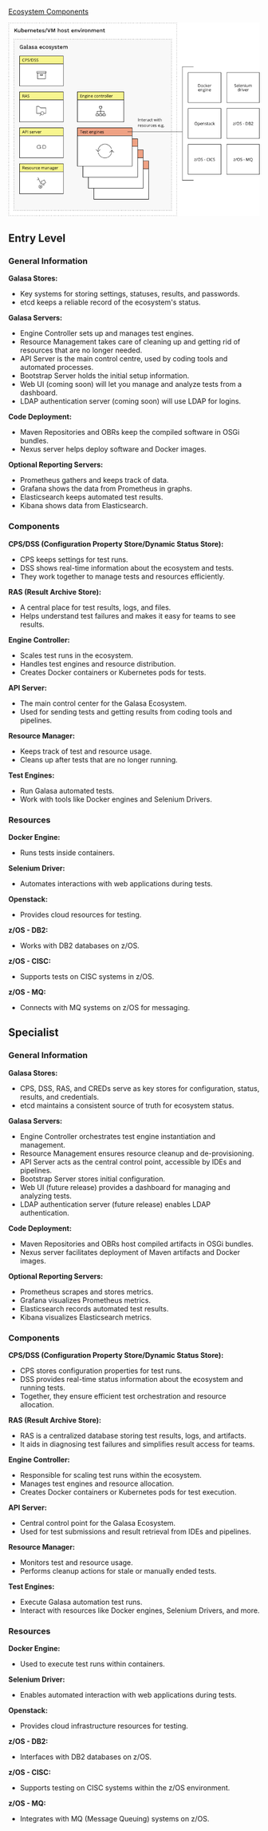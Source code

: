 [Ecosystem Components](https://galasa.dev/docs/ecosystem/architecture)

![Ecosystem Components](ecosystem_components.png)


## Entry Level

### General Information

**Galasa Stores:**
- Key systems for storing settings, statuses, results, and passwords.
- etcd keeps a reliable record of the ecosystem's status.

**Galasa Servers:**
- Engine Controller sets up and manages test engines.
- Resource Management takes care of cleaning up and getting rid of resources that are no longer needed.
- API Server is the main control centre, used by coding tools and automated processes.
- Bootstrap Server holds the initial setup information.
- Web UI (coming soon) will let you manage and analyze tests from a dashboard.
- LDAP authentication server (coming soon) will use LDAP for logins.

**Code Deployment:**
- Maven Repositories and OBRs keep the compiled software in OSGi bundles.
- Nexus server helps deploy software and Docker images.

**Optional Reporting Servers:**
- Prometheus gathers and keeps track of data.
- Grafana shows the data from Prometheus in graphs.
- Elasticsearch keeps automated test results.
- Kibana shows data from Elasticsearch.

### Components

**CPS/DSS (Configuration Property Store/Dynamic Status Store):**
- CPS keeps settings for test runs.
- DSS shows real-time information about the ecosystem and tests.
- They work together to manage tests and resources efficiently.

**RAS (Result Archive Store):**
- A central place for test results, logs, and files.
- Helps understand test failures and makes it easy for teams to see results.

**Engine Controller:**
- Scales test runs in the ecosystem.
- Handles test engines and resource distribution.
- Creates Docker containers or Kubernetes pods for tests.

**API Server:**
- The main control center for the Galasa Ecosystem.
- Used for sending tests and getting results from coding tools and pipelines.

**Resource Manager:**
- Keeps track of test and resource usage.
- Cleans up after tests that are no longer running.

**Test Engines:**
- Run Galasa automated tests.
- Work with tools like Docker engines and Selenium Drivers.

### Resources

**Docker Engine:** 
- Runs tests inside containers.
  
**Selenium Driver:**
- Automates interactions with web applications during tests.
  
**Openstack:**
- Provides cloud resources for testing.
  
**z/OS - DB2:** 
- Works with DB2 databases on z/OS.
  
**z/OS - CISC:**
- Supports tests on CISC systems in z/OS.
  
**z/OS - MQ:**
- Connects with MQ systems on z/OS for messaging.

## Specialist

### General Information

**Galasa Stores:**
- CPS, DSS, RAS, and CREDs serve as key stores for configuration, status, results, and credentials.
- etcd maintains a consistent source of truth for ecosystem status.

**Galasa Servers:**
- Engine Controller orchestrates test engine instantiation and management.
- Resource Management ensures resource cleanup and de-provisioning.
- API Server acts as the central control point, accessible by IDEs and pipelines.
- Bootstrap Server stores initial configuration.
- Web UI (future release) provides a dashboard for managing and analyzing tests.
- LDAP authentication server (future release) enables LDAP authentication.

**Code Deployment:**
- Maven Repositories and OBRs host compiled artifacts in OSGi bundles.
- Nexus server facilitates deployment of Maven artifacts and Docker images.

**Optional Reporting Servers:**
- Prometheus scrapes and stores metrics.
- Grafana visualizes Prometheus metrics.
- Elasticsearch records automated test results.
- Kibana visualizes Elasticsearch metrics.

### Components

**CPS/DSS (Configuration Property Store/Dynamic Status Store):**
- CPS stores configuration properties for test runs.
- DSS provides real-time status information about the ecosystem and running tests.
- Together, they ensure efficient test orchestration and resource allocation.

**RAS (Result Archive Store):**
- RAS is a centralized database storing test results, logs, and artifacts.
- It aids in diagnosing test failures and simplifies result access for teams.

**Engine Controller:**
- Responsible for scaling test runs within the ecosystem.
- Manages test engines and resource allocation.
- Creates Docker containers or Kubernetes pods for test execution.

**API Server:**
- Central control point for the Galasa Ecosystem.
- Used for test submissions and result retrieval from IDEs and pipelines.

**Resource Manager:**
- Monitors test and resource usage.
- Performs cleanup actions for stale or manually ended tests.

**Test Engines:**
- Execute Galasa automation test runs.
- Interact with resources like Docker engines, Selenium Drivers, and more.

### Resources

**Docker Engine:**
- Used to execute test runs within containers.
  
**Selenium Driver:**
- Enables automated interaction with web applications during tests.
  
**Openstack:**
- Provides cloud infrastructure resources for testing.
  
**z/OS - DB2:**
- Interfaces with DB2 databases on z/OS.
  
**z/OS - CISC:** 
- Supports testing on CISC systems within the z/OS environment.
  
**z/OS - MQ:** 
- Integrates with MQ (Message Queuing) systems on z/OS.

